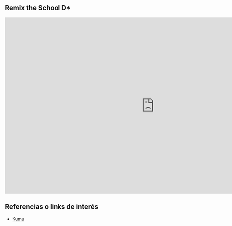 
## Remix the School D*

<iframe src="https://docs.google.com/presentation/d/e/2PACX-1vRyRhXfNCAduO8Q47WdpjQ_QBo04VT5AH94GLpbbeqHVm-0bRnwSVbD-Ef1o_ngWrW3-90P_rcJ1LXC/embed?start=false&loop=false&delayms=3000" frameborder="0" width="960" height="569" allowfullscreen="true" mozallowfullscreen="true" webkitallowfullscreen="true"></iframe>

## Referencias o links de interés
- [Kumu](https://kumu.io/)
